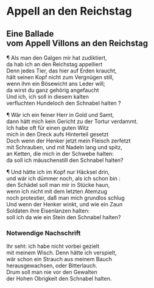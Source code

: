 # Appell an den Reichstag
<a name="116"></a>
## Eine Ballade <br />vom Appell Villons an den Reichstag

¶ Als man den Galgen mir hat zudiktiert,  
da hab ich an den Reichstag appelliert  
Denn jedes Tier, das hier auf Erden kraucht,  
hält seinen Kopf nicht zum Vergnügen still,  
wenn ihm ein Bösewicht ans Leder will;  
da wirst du ganz gehörig angefaucht  
Und ich, ich soll in diesem kalten  
verfluchten Hundeloch den Schnabel halten ?

¶ Wär ich ein feiner Herr in Gold und Samt,  
dann hätt mich kein Gericht zu der Tortur verdammt.  
Ich habe oft für einen guten Witz  
mich in den Dreck aufs Hinterteil gesetzt  
Doch wenn der Henker jetzt mein Fleisch zerfetzt  
mit Schrauben, und mit Nadeln lang und spitz,  
an Ketten, die mich in der Schwebe halten:  
da soll ich mäuschenstill den Schnabel halten?

¶ Und hätte ich im Kopf nur Häcksel drin,  
und wär ich dümmer noch, als ich schon bin :  
den Schädel soll man mir in Stücke haun,  
wenn ich nicht mit dem letzten Atemzug  
noch protestier, daß man mich grundlos schlug  
Und wenn der Henker winkt, und wie ein Zaun  
Soldaten ihre Eisenlanzen halten:  
<a name="117"></a>soll ich da wie ein Stein den Schnabel halten?

### Notwendige Nachschrift

Ihr seht: ich habe nicht vorbei gezielt  
mit meinem Wisch. Denn hätte ich verspielt,  
wär schon ein Strauch aus meinem Bauch  
herausgewachsen, oder Bitterlauch.  
Drum soll man nie vor den Gewalten  
der Hohen Obrigkeit den Schnabel halten.
